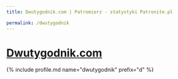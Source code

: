 ```yaml
---
title: Dwutygodnik.com | Patromierz - statystyki Patronite.pl

permalink: /dwutygodnik
---
```


# [Dwutygodnik.com](https://patronite.pl/dwutygodnik)

{% include profile.md name="dwutygodnik" prefix="d" %}
